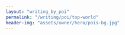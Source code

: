 ```yaml
---
layout: "writing_by_poi"
permalink: "/writing/poi/top-world"
header-img: "assets/owner/hero/pois-bg.jpg"
---
```


